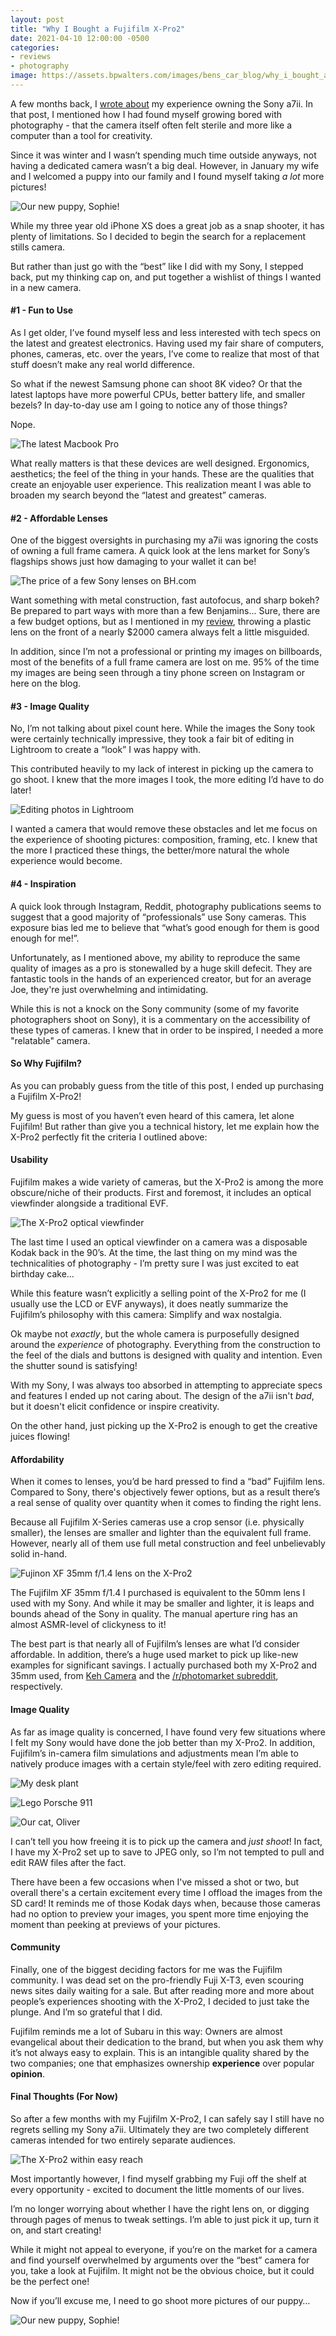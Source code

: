 ```yaml
---
layout: post
title: "Why I Bought a Fujifilm X-Pro2"
date: 2021-04-10 12:00:00 -0500
categories:
- reviews
- photography
image: https://assets.bpwalters.com/images/bens_car_blog/why_i_bought_a_fujifilm_xpro2/xpro2_hero.jpg
---
```


<span class="is-first-letter">A</span> few months back, I [wrote about](/why-i-sold-my-sony-a7ii) my experience owning the Sony a7ii. In that post, I mentioned how I had found myself growing bored with photography - that the camera itself often felt sterile and more like a computer than a tool for creativity.

Since it was winter and I wasn’t spending much time outside anyways, not having a dedicated camera wasn’t a big deal. However, in January my wife and I welcomed a puppy into our family and I found myself taking _a lot_ more pictures!

![Our new puppy, Sophie!](https://assets.bpwalters.com/images/bens_car_blog/why_i_bought_a_fujifilm_xpro2/sophie_1.jpg)

While my three year old iPhone XS does a great job as a snap shooter, it has plenty of limitations. So I decided to begin the search for a replacement stills camera.

But rather than just go with the “best” like I did with my Sony, I stepped back, put my thinking cap on, and put together a wishlist of things I wanted in a new camera.

#### #1 - Fun to Use

As I get older, I’ve found myself less and less interested with tech specs on the latest and greatest electronics. Having used my fair share of computers, phones, cameras, etc. over the years, I’ve come to realize that most of that stuff doesn’t make any real world difference.

So what if the newest Samsung phone can shoot 8K video? Or that the latest laptops have more powerful CPUs, better battery life, and smaller bezels? In day-to-day use am I going to notice any of those things?

Nope.

![The latest Macbook Pro](https://assets.bpwalters.com/images/bens_car_blog/why_i_bought_a_fujifilm_xpro2/macbook.jpg)

What really matters is that these devices are well designed. Ergonomics, aesthetics; the feel of the thing in your hands. These are the qualities that create an enjoyable user experience. This realization meant I was able to broaden my search beyond the “latest and greatest” cameras.

#### #2 - Affordable Lenses

One of the biggest oversights in purchasing my a7ii was ignoring the costs of owning a full frame camera. A quick look at the lens market for Sony’s flagships shows just how damaging to your wallet it can be!

![The price of a few Sony lenses on BH.com](https://assets.bpwalters.com/images/bens_car_blog/why_i_bought_a_fujifilm_xpro2/sony_lenses.png)

Want something with metal construction, fast autofocus, and sharp bokeh? Be prepared to part ways with more than a few Benjamins... Sure, there are a few budget options, but as I mentioned in my [review](/why-i-sold-my-sony-a7ii), throwing a plastic lens on the front of a nearly $2000 camera always felt a little misguided.

In addition, since I’m not a professional or printing my images on billboards, most of the benefits of a full frame camera are lost on me. 95% of the time my images are being seen through a tiny phone screen on Instagram or here on the blog.

#### #3 - Image Quality

No, I’m not talking about pixel count here. While the images the Sony took were certainly technically impressive, they took a fair bit of editing in Lightroom to create a “look” I was happy with.

This contributed heavily to my lack of interest in picking up the camera to go shoot. I knew that the more images I took, the more editing I’d have to do later!

![Editing photos in Lightroom](https://assets.bpwalters.com/images/bens_car_blog/why_i_bought_a_fujifilm_xpro2/lightroom.png)

I wanted a camera that would remove these obstacles and let me focus on the experience of shooting pictures: composition, framing, etc. I knew that the more I practiced these things, the better/more natural the whole experience would become.

#### #4 - Inspiration

A quick look through Instagram, Reddit, photography publications seems to suggest that a good majority of “professionals” use Sony cameras. This exposure bias led me to believe that “what’s good enough for them is good enough for me!”.

Unfortunately, as I mentioned above, my ability to reproduce the same quality of images as a pro is stonewalled by a huge skill defecit. They are fantastic tools in the hands of an experienced creator, but for an average Joe, they're just overwhelming and intimidating.

While this is not a knock on the Sony community (some of my favorite photographers shoot on Sony), it is a commentary on the accessibility of these types of cameras. I knew that in order to be inspired, I needed a more "relatable" camera.

#### So Why Fujifilm?

As you can probably guess from the title of this post, I ended up purchasing a Fujifilm X-Pro2!

My guess is most of you haven’t even heard of this camera, let alone Fujifilm! But rather than give you a technical history, let me explain how the X-Pro2 perfectly fit the criteria I outlined above:

#### Usability

Fujifilm makes a wide variety of cameras, but the X-Pro2 is among the more obscure/niche of their products. First and foremost, it includes an optical viewfinder alongside a traditional EVF.

![The X-Pro2 optical viewfinder](https://assets.bpwalters.com/images/bens_car_blog/why_i_bought_a_fujifilm_xpro2/xpro2_ovf.jpg)

The last time I used an optical viewfinder on a camera was a disposable Kodak back in the 90’s. At the time, the last thing on my mind was the technicalities of photography - I’m pretty sure I was just excited to eat birthday cake…

While this feature wasn’t explicitly a selling point of the X-Pro2 for me (I usually use the LCD or EVF anyways), it does neatly summarize the Fujifilm’s philosophy with this camera: Simplify and wax nostalgia.

Ok maybe not *exactly*, but the whole camera is purposefully designed around the *experience* of photography. Everything from the construction to the feel of the dials and buttons is designed with quality and intention. Even the shutter sound is satisfying!

With my Sony, I was always too absorbed in attempting to appreciate specs and features I ended up not caring about. The design of the a7ii isn't *bad*, but it doesn't elicit confidence or inspire creativity.

On the other hand, just picking up the X-Pro2 is enough to get the creative juices flowing!

#### Affordability

When it comes to lenses, you’d be hard pressed to find a “bad” Fujifilm lens. Compared to Sony, there's objectively fewer options, but as a result there’s a real sense of quality over quantity when it comes to finding the right lens.

Because all Fujifilm X-Series cameras use a crop sensor (i.e. physically smaller), the lenses are smaller and lighter than the equivalent full frame. However, nearly all of them use full metal construction and feel unbelievably solid in-hand.

![Fujinon XF 35mm f/1.4 lens on the X-Pro2](https://assets.bpwalters.com/images/bens_car_blog/why_i_bought_a_fujifilm_xpro2/fuji_lens.jpg)

The Fujifilm XF 35mm f/1.4 I purchased is equivalent to the 50mm lens I used with my Sony. And while it may be smaller and lighter, it is leaps and bounds ahead of the Sony in quality. The manual aperture ring has an almost ASMR-level of clickyness to it!

The best part is that nearly all of Fujifilm’s lenses are what I’d consider affordable. In addition, there’s a huge used market to pick up like-new examples for significant savings. I actually purchased both my X-Pro2 and 35mm used, from [Keh Camera](https://keh.com) and the [/r/photomarket subreddit](https://reddit.com/r/photomarket), respectively.

#### Image Quality

As far as image quality is concerned, I have found very few situations where I felt my Sony would have done the job better than my X-Pro2. In addition, Fujifilm’s in-camera film simulations and adjustments mean I’m able to natively produce images with a certain style/feel with zero editing required.

![My desk plant](https://assets.bpwalters.com/images/bens_car_blog/why_i_bought_a_fujifilm_xpro2/plant.jpg)

![Lego Porsche 911](https://assets.bpwalters.com/images/bens_car_blog/why_i_bought_a_fujifilm_xpro2/lego_porsche.jpg)

![Our cat, Oliver](https://assets.bpwalters.com/images/bens_car_blog/why_i_bought_a_fujifilm_xpro2/oliver.jpg)

I can’t tell you how freeing it is to pick up the camera and _just shoot_! In fact, I have my X-Pro2 set up to save to JPEG only, so I’m not tempted to pull and edit RAW files after the fact.

There have been a few occasions when I've missed a shot or two, but overall there's a certain excitement every time I offload the images from the SD card! It reminds me of those Kodak days when, because those cameras had no option to preview your images, you spent more time enjoying the moment than peeking at previews of your pictures.

#### Community

Finally, one of the biggest deciding factors for me was the Fujifilm community. I was dead set on the pro-friendly Fuji X-T3, even scouring news sites daily waiting for a sale. But after reading more and more about people’s experiences shooting with the X-Pro2, I decided to just take the plunge. And I’m so grateful that I did.

Fujifilm reminds me a lot of Subaru in this way: Owners are almost evangelical about their dedication to the brand, but when you ask them why it’s not always easy to explain. This is an intangible quality shared by the two companies; one that emphasizes ownership __experience__ over popular __opinion__.

#### Final Thoughts (For Now)

So after a few months with my Fujifilm X-Pro2, I can safely say I still have no regrets selling my Sony a7ii. Ultimately they are two completely different cameras intended for two entirely separate audiences.

![The X-Pro2 within easy reach](https://assets.bpwalters.com/images/bens_car_blog/why_i_bought_a_fujifilm_xpro2/xpro2_shelf.jpg)

Most importantly however, I find myself grabbing my Fuji off the shelf at every opportunity - excited to document the little moments of our lives.

I’m no longer worrying about whether I have the right lens on, or digging through pages of menus to tweak settings. I’m able to just pick it up, turn it on, and start creating!

While it might not appeal to everyone, if you’re on the market for a camera and find yourself overwhelmed by arguments over the “best” camera for you, take a look at Fujifilm. It might not be the obvious choice, but it could be the perfect one!

Now if you’ll excuse me, I need to go shoot more pictures of our puppy…

![Our new puppy, Sophie!](https://assets.bpwalters.com/images/bens_car_blog/why_i_bought_a_fujifilm_xpro2/sophie_2.jpg)